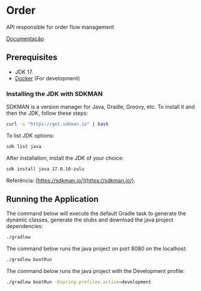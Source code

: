 # Order

API responsible for order flow management

[Documentação](http://localhost:8080/doc.html)


## Prerequisites

- JDK 17.
- [Docker](https://docs.docker.com/engine/install/) (For development)


### Installing the JDK with SDKMAN

SDKMAN is a version manager for Java, Gradle, Groovy, etc. To install it and then the JDK, follow these steps:

```bash
curl -s "https://get.sdkman.io" | bash
```

To list JDK options:

```bash
sdk list java
```

After installation, install the JDK of your choice:

```bash
sdk install java 17.0.10-zulu
```

Referência: [https://sdkman.io/](https://sdkman.io/).

## Running the Application

The command below will execute the default Gradle task to generate the dynamic classes, generate the stubs and download the java project dependencies:

```bash
./gradlew
```

The command below runs the java project on port 8080 on the localhost:

```bash
./gradlew bootRun
```

The command below runs the java project with the Development profile:

```bash
./gradlew bootRun -Dspring.profiles.active=development